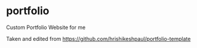 # portfolio
Custom Portfolio Website for me



 Taken and edited from https://github.com/hrishikeshpaul/portfolio-template

